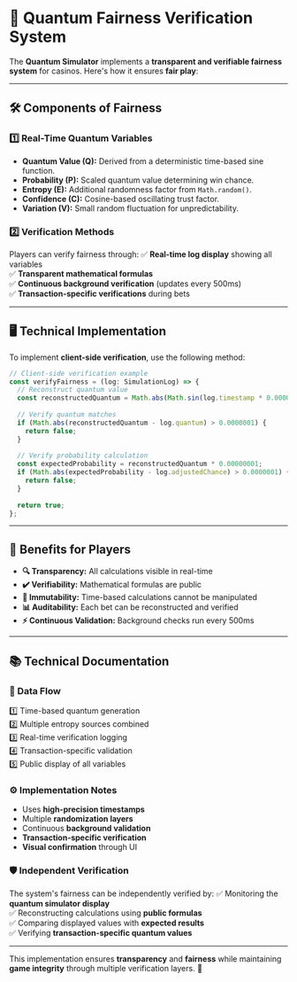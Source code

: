 # 🎲 Quantum Fairness Verification System

The **Quantum Simulator** implements a **transparent and verifiable fairness system** for casinos. Here's how it ensures **fair play**:

---

## 🛠️ Components of Fairness

### 1️⃣ Real-Time Quantum Variables
- **Quantum Value (Q):** Derived from a deterministic time-based sine function.
- **Probability (P):** Scaled quantum value determining win chance.
- **Entropy (E):** Additional randomness factor from `Math.random()`.
- **Confidence (C):** Cosine-based oscillating trust factor.
- **Variation (V):** Small random fluctuation for unpredictability.

### 2️⃣ Verification Methods
Players can verify fairness through:
✅ **Real-time log display** showing all variables  
✅ **Transparent mathematical formulas**  
✅ **Continuous background verification** (updates every 500ms)  
✅ **Transaction-specific verifications** during bets  

---

## 🖥️ Technical Implementation

To implement **client-side verification**, use the following method:

```typescript
// Client-side verification example
const verifyFairness = (log: SimulationLog) => {
  // Reconstruct quantum value
  const reconstructedQuantum = Math.abs(Math.sin(log.timestamp * 0.00000001));
  
  // Verify quantum matches
  if (Math.abs(reconstructedQuantum - log.quantum) > 0.0000001) {
    return false;
  }
  
  // Verify probability calculation
  const expectedProbability = reconstructedQuantum * 0.00000001;
  if (Math.abs(expectedProbability - log.adjustedChance) > 0.0000001) {
    return false;
  }
  
  return true;
};
```

---

## 🎯 Benefits for Players

- **🔍 Transparency:** All calculations visible in real-time
- **✔️ Verifiability:** Mathematical formulas are public
- **🔏 Immutability:** Time-based calculations cannot be manipulated
- **📊 Auditability:** Each bet can be reconstructed and verified
- **⚡ Continuous Validation:** Background checks run every 500ms

---

## 📚 Technical Documentation

### 🔄 Data Flow
1️⃣ Time-based quantum generation  
2️⃣ Multiple entropy sources combined  
3️⃣ Real-time verification logging  
4️⃣ Transaction-specific validation  
5️⃣ Public display of all variables  

### ⚙️ Implementation Notes
- Uses **high-precision timestamps**
- Multiple **randomization layers**
- Continuous **background validation**
- **Transaction-specific verification**
- **Visual confirmation** through UI

### 🛡️ Independent Verification
The system's fairness can be independently verified by:
✅ Monitoring the **quantum simulator display**  
✅ Reconstructing calculations using **public formulas**  
✅ Comparing displayed values with **expected results**  
✅ Verifying **transaction-specific quantum values**  

---

This implementation ensures **transparency** and **fairness** while maintaining **game integrity** through multiple verification layers. 🚀
